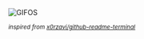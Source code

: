 <div align="justify">
<picture>
    <source media="(prefers-color-scheme: dark)" srcset="https://i.ibb.co/8971Fx1/output-gif.gif">
    <source media="(prefers-color-scheme: light)" srcset="https://i.ibb.co/8971Fx1/output-gif.gif">
    <img alt="GIFOS" src="https://i.ibb.co/8971Fx1/output-gif.gif">
</picture>

<sub><i>inspired from [x0rzavi/github-readme-terminal](https://github.com/x0rzavi/github-readme-terminal)</i></sub>

</div>

<!-- Image deletion URL: https://ibb.co/QMKysHy/5fef450329970376ce482d0a2012a9fb -->